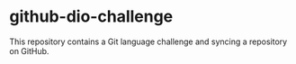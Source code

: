 # github-dio-challenge
This repository contains a Git language challenge and syncing a repository on GitHub.

